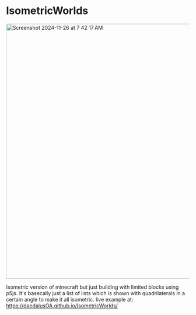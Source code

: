 # IsometricWorlds
 <img width="698" alt="Screenshot 2024-11-26 at 7 42 17 AM" src="https://github.com/user-attachments/assets/e67b5f54-4144-4dac-9135-e2863db3469b">

Isometric version of minecraft but just building with limited blocks using p5js. It's basecally just a list of lists which is shown with quadrilaterals in a certain angle to make it all isometric.
live example at: https://daedalusOA.github.io/IsometricWorlds/
